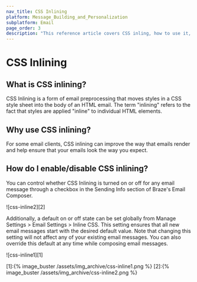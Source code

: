 ```yaml
---
nav_title: CSS Inlining
platform: Message_Building_and_Personalization
subplatform: Email
page_order: 3
description: "This reference article covers CSS inling, how to use it, and best practices."
---
```

# CSS Inlining

## What is CSS inlining?

CSS Inlining is a form of email preprocessing that moves styles in a CSS style sheet into the body of an HTML email. The term "inlining" refers to the fact that styles are applied "inline" to individual HTML elements.

## Why use CSS inlining?

For some email clients, CSS inlining can improve the way that emails render and help ensure that your emails look the way you expect.

## How do I enable/disable CSS inlining?

You can control whether CSS Inlining is turned on or off for any email message through a checkbox in the Sending Info section of Braze's Email Composer.

![css-inline2][2]

Additionally, a default on or off state can be set globally from Manage Settings > Email Settings > Inline CSS. This setting ensures that all new email messages start with the desired default value. Note that changing this setting will not affect any of your existing email messages. You can also override this default at any time while composing email messages.

![css-inline1][1]

[1]:{% image_buster /assets/img_archive/css-inline1.png %}
[2]:{% image_buster /assets/img_archive/css-inline2.png %}
